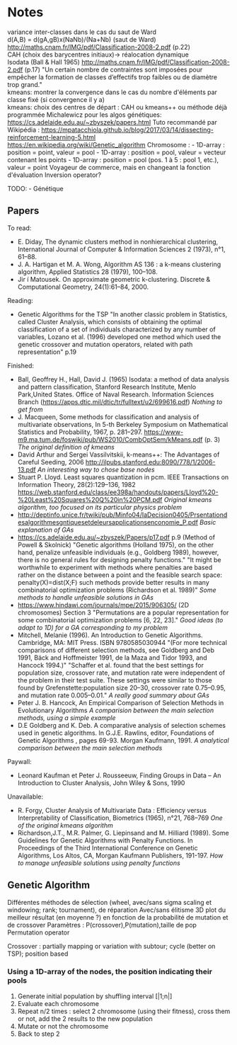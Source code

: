 # Notes

variance inter-classes dans le cas du saut de Ward\
d(A,B) = d(gA,gB)x(NaNb)/(Na+Nb) (saut de Ward) http://maths.cnam.fr/IMG/pdf/Classification-2008-2.pdf (p.22)\
CAH (choix des barycentres initiaux)-> réalocation dynamique\
Isodata (Ball & Hall 1965) http://maths.cnam.fr/IMG/pdf/Classification-2008-2.pdf (p.17) "Un certain nombre de contraintes sont imposées pour empêcher la formation de classes d’effectifs trop faibles ou de diamètre trop grand."\
kmeans: montrer la convergence dans le cas du nombre d'éléments par classe fixé (si convergence il y a)\
kmeans: choix des centres de départ : CAH ou kmeans++ ou méthode déjà programmée
Michalewicz pour les algos génétiques: https://cs.adelaide.edu.au/~zbyszek/papers.html
Tuto recommandé par Wikipédia : https://mpatacchiola.github.io/blog/2017/03/14/dissecting-reinforcement-learning-5.html
https://en.wikipedia.org/wiki/Genetic_algorithm
Chromosome :
    - 1D-array : position = point, valeur = pool
    - 1D-array : position = pool, valeur = vecteur contenant les points
    - 1D-array : position = pool (pos. 1 à 5 : pool 1, etc.), valeur = point
Voyageur de commerce, mais en changeant la fonction d'évaluation
Inversion operator?

TODO:
    - Génétique

## Papers

To read:
 - E. Diday, The dynamic clusters method in nonhierarchical clustering, International Journal of Computer & Information Sciences 2 (1973), n°1, 61–88.
 - J. A. Hartigan et M. A. Wong, Algorithm AS 136 : a k-means clustering algorithm, Applied Statistics 28 (1979), 100–108.
 - Jir ́ı Matousek. On approximate geometric k-clustering. Discrete & Computational Geometry, 24(1):61–84, 2000.

Reading:
 - Genetic Algorithms for the TSP "In another classic problem in Statistics, called Cluster Analysis, which consists of obtaining the optimal classification of a set of individuals characterized by any number of variables, Lozano et al. (1996) developed one method which used the genetic crossover and mutation operators, related with path representation" p.19

Finished:
 - Ball, Geoffrey H., Hall, David J. (1965) Isodata: a method of data analysis and pattern classification, Stanford Research Institute, Menlo Park,United States. Office of Naval Research. Information Sciences Branch (https://apps.dtic.mil/dtic/tr/fulltext/u2/699616.pdf) *Nothing to get from*
 - J. Macqueen, Some methods for classification and analysis of multivariate observations, In 5-th Berkeley Symposium on Mathematical Statistics and Probability, 1967, p. 281–297. https://www-m9.ma.tum.de/foswiki/pub/WS2010/CombOptSem/kMeans.pdf (p. 3) *The original definition of kmeans*
 - David Arthur and Sergei Vassilvitskii, k-means++: The Advantages of Careful Seeding, 2006 http://ilpubs.stanford.edu:8090/778/1/2006-13.pdf *An interesting way to chose base nodes*
 - Stuart P. Lloyd. Least squares quantization in pcm. IEEE Transactions on Information Theory, 28(2):129–136, 1982 https://web.stanford.edu/class/ee398a/handouts/papers/Lloyd%20-%20Least%20Squares%20Q%20in%20PCM.pdf *Original kmeans algorithm, too focused on its particular physics problem*
 - http://deptinfo.unice.fr/twiki/pub/Minfo04/IaDecision0405/Prsentationdesalgorithmesgntiquesetdeleursapplicationsenconomie_P.pdf *Basic explanation of GAs* 
 - https://cs.adelaide.edu.au/~zbyszek/Papers/p17.pdf p.9 (Method of Powell & Skolnick)
		"Genetic algorithms (Holland 1975), on the other hand, penalize unfeasible individuals (e.g., Goldberg 1989), however, there is no general rules for designing penalty functions."
		"It might be worthwhile to experiment with methods where penalties are based rather on the distance between a point and the feasible search space: penalty(X)=dist(X;F) such methods provide better results in many combinatorial optimization problems (Richardson et al. 1989)" *Some methods to handle unfeasible solutions in GAs*
 - https://www.hindawi.com/journals/mpe/2015/906305/ (2D chromosomes) Section 3
		"Permutations are a popular representation for some combinatorial optimization problems [6, 22, 23]." *Good ideas (to adapt to 1D) for a GA corresponding to my problem*
 - Mitchell, Melanie (1996). An Introduction to Genetic Algorithms. Cambridge, MA: MIT Press. ISBN 9780585030944
	"(For more technical comparisons of different selection methods, see Goldberg and Deb 1991, Bäck and Hoffmeister 1991, de la Maza and Tidor 1993, and Hancock 1994.)"
	"Schaffer et al. found that the best settings for population size, crossover rate, and mutation rate were independent of the problem in their test suite. These settings were similar to those found by Grefenstette:population size 20–30, crossover rate 0.75–0.95, and mutation rate 0.005–0.01." *A really good summary about GAs* 
 - Peter J. B. Hancock, An Empirical Comparison of Selection Methods in Evolutionary Algorithms *A comparision between the main selection methods, using a simple example*
 - D.E Goldberg and K. Deb. A comparative analysis of selection schemes used in genetic algorithms. In G.J.E. Rawlins, editor, Foundations of Genetic Algorithms , pages 69-93. Morgan Kaufmann, 1991. *A analytical comparison between the main selection methods*

Paywall:
 - Leonard Kaufman et Peter J. Rousseeuw, Finding Groups in Data – An Introduction to Cluster Analysis, John Wiley & Sons, 1990

Unavailable:
 - R. Forgy, Cluster Analysis of Multivariate Data : Efficiency versus Interpretability of Classification, Biometrics (1965), n°21, 768–769 *One of the original kmeans algorithm*
 - Richardson,J.T., M.R. Palmer, G. Liepinsand and M. Hilliard (1989). Some Guidelines for Genetic Algorithms with Penalty Functions. In Proceedings of the Third International Conference on Genetic Algorithms, Los Altos, CA, Morgan Kaufmann Publishers, 191-197. *How to manage unfeasible solutions using penalty functions*

## Genetic Algorithm
Différentes méthodes de sélection (wheel, avec/sans sigma scaling et windowing; rank; tournament), de réparation
Avec/sans élitisme
3D plot du meilleur résultat (en moyenne ?) en fonction de la probabilité de mutation et de crossover
Paramètres : P(crossover),P(mutation),taille de pop
Permutation operator

Crossover : partially mapping or variation with subtour; cycle (better on TSP); position based
### Using a 1D-array of the nodes, the position indicating their pools

1. Generate initial population by shuffling interval [|1;n|]
2. Evaluate each chromosome
3. Repeat n/2 times : select 2 chromosome (using their fitness), cross them or not, add the 2 results to the new population
4. Mutate or not the chromosome
5. Back to step 2
